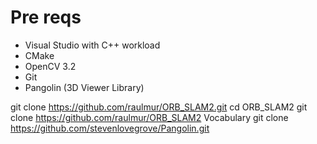 # Pre reqs

- Visual Studio with C++ workload
- CMake
- OpenCV 3.2
- Git
- Pangolin (3D Viewer Library)

git clone https://github.com/raulmur/ORB_SLAM2.git
cd ORB_SLAM2
git clone https://github.com/raulmur/ORB_SLAM2 Vocabulary
git clone https://github.com/stevenlovegrove/Pangolin.git

